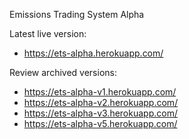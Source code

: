 Emissions Trading System Alpha

Latest live version:
- https://ets-alpha.herokuapp.com/

Review archived versions:
- https://ets-alpha-v1.herokuapp.com/
- https://ets-alpha-v2.herokuapp.com/
- https://ets-alpha-v3.herokuapp.com/
- https://ets-alpha-v5.herokuapp.com/